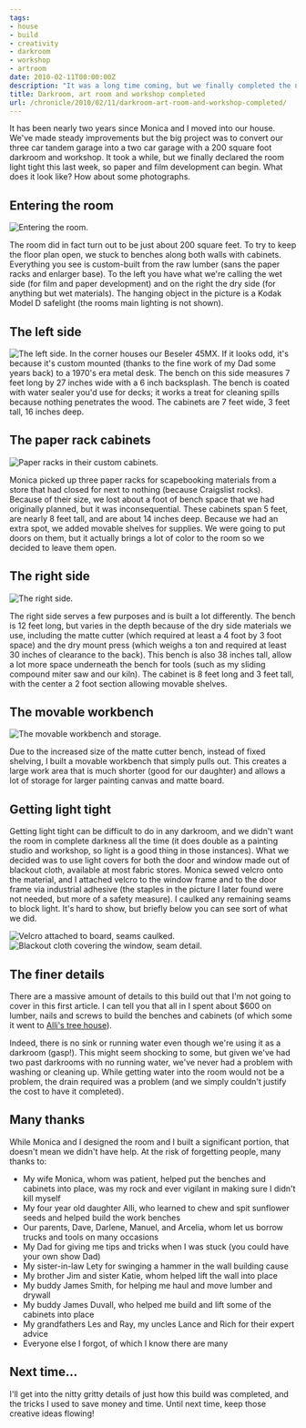 ```yaml
---
tags:
- house
- build
- creativity
- darkroom
- workshop
- artroom
date: 2010-02-11T00:00:00Z
description: "It was a long time coming, but we finally completed the new darkroom, art room and workshop!"
title: Darkroom, art room and workshop completed
url: /chronicle/2010/02/11/darkroom-art-room-and-workshop-completed/
---
```


It has been nearly two years since Monica and I moved into our house. We've made steady improvements but the big project was to convert our three car tandem garage into a two car garage with a 200 square foot darkroom and workshop.  It took a while, but we finally declared the room light tight this last week, so paper and film development can begin.  What does it look like?  How about some photographs.

## Entering the room
<img src="/images/blog/2010/02/new-darkroom-01.jpg" alt="Entering the room.">

The room did in fact turn out to be just about 200 square feet.  To try to keep the floor plan open, we stuck to benches along both walls with cabinets.  Everything you see is custom-built from the raw lumber (sans the paper racks and enlarger base).  To the left you have what we're calling the wet side (for film and paper development) and on the right the dry side (for anything but wet materials).  The hanging object in the picture is a Kodak Model D safelight (the rooms main lighting is not shown).

## The left side
<img src="/images/blog/2010/02/new-darkroom-02.jpg" alt="The left side.">
In the corner houses our Beseler 45MX. If it looks odd, it's because it's custom mounted (thanks to the fine work of my Dad some years back) to a 1970's era metal desk. The bench on this side measures 7 feet long by 27 inches wide with a 6 inch backsplash.  The bench is coated with water sealer you'd use for decks; it works a treat for cleaning spills because nothing penetrates the wood. The cabinets are 7 feet wide, 3 feet tall, 16 inches deep.

## The paper rack cabinets
<img src="/images/blog/2010/02/new-darkroom-04.jpg" alt="Paper racks in their custom cabinets.">

Monica picked up three paper racks for scapebooking materials from a store that had closed for next to nothing (because Craigslist rocks). Because of their size, we lost about a foot of bench space that we had originally planned, but it was inconsequential.  These cabinets span 5 feet, are nearly 8 feet tall, and are about 14 inches deep. Because we had an extra spot, we added movable shelves for supplies.  We were going to put doors on them, but it actually brings a lot of color to the room so we decided to leave them open.

## The right side
<img src="/images/blog/2010/02/new-darkroom-03.jpg" alt="The right side.">

The right side serves  a few purposes and is built a lot differently.  The bench is 12 feet long, but varies in the depth because of the dry side materials we use, including the matte cutter (which required at least a 4 foot by 3 foot space) and the dry mount press (which weighs a ton and required at least 30 inches of clearance to the back). This bench is also 38 inches tall, allow a lot more space underneath the bench for tools (such as my sliding compound miter saw and our kiln).  The cabinet is 8 feet long and 3 feet tall, with the center a 2 foot section allowing movable shelves.

## The movable workbench
<img src="/images/blog/2010/02/new-darkroom-05.jpg" alt="The movable workbench and storage.">

Due to the increased size of the matte cutter bench, instead of fixed shelving, I built a movable workbench that simply pulls out.  This creates a large work area that is much shorter (good for our daughter) and allows a lot of storage for larger painting canvas and matte board.

## Getting light tight
Getting light tight can be difficult to do in any darkroom, and we didn't want the room in complete darkness all the time (it does double as a painting studio and workshop, so light is a good thing in those instances). What we decided was to use light covers for both the door and window made out of blackout cloth, available at most fabric stores.  Monica sewed velcro onto the material, and I attached velcro to the window frame and to the door frame via industrial adhesive (the staples in the picture I later found were not needed, but more of a safety measure).  I caulked any remaining seams to block light.  It's hard to show, but briefly below you can see sort of what we did.

<img src="/images/blog/2010/02/new-darkroom-06.jpg" alt="Velcro attached to board, seams caulked.">

<img src="/images/blog/2010/02/new-darkroom-07.jpg" alt="Blackout cloth covering the window, seam detail.">

## The finer details
There are a massive amount of details to this build out that I'm not going to cover in this first article.  I can tell you that all in I spent about $600 on lumber, nails and screws to build the benches and cabinets (of which some it went to <a href="http://justinribeiro.com/chronicle/2010/02/05/building-an-indoor-tree-house-part-1-the-structure/">Alli's tree house</a>).

Indeed, there is no sink or running water even though we're using it as a darkroom (gasp!).  This might seem shocking to some, but given we've had two past darkrooms with no running water, we've never had a problem with washing or cleaning up.  While getting water into the room would not be a problem, the drain required was a problem (and we simply couldn't justify the cost to have it completed).

## Many thanks
While Monica and I designed the room and I built a significant portion, that doesn't mean we didn't have help. At the risk of forgetting people, many thanks to:

* My wife Monica, whom was patient, helped put the benches and cabinets into place, was my rock and ever vigilant in making sure I didn't kill myself
* My four year old daughter Alli, who learned to chew and spit sunflower seeds and helped build the work benches
* Our parents, Dave, Darlene, Manuel, and Arcelia, whom let us borrow trucks and tools on many occasions
* My Dad for giving me tips and tricks when I was stuck (you could have your own show Dad)
* My sister-in-law Lety for swinging a hammer in the wall building cause
* My brother Jim and sister Katie, whom helped lift the wall into place
* My buddy James Smith, for helping me haul and move lumber and drywall
* My buddy James Duvall, who helped me build and lift some of the cabinets into place
* My grandfathers Les and Ray, my uncles Lance and Rich for their expert advice
* Everyone else I forgot, of which I know there are many

## Next time...
I'll get into the nitty gritty details of just how this build was completed, and the tricks I used to save money and time.  Until next time, keep those creative ideas flowing!
